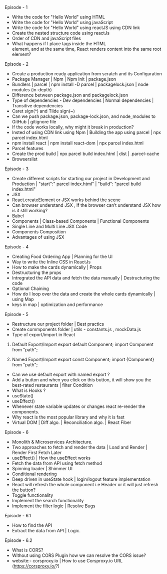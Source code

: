 Episode - 1

* Write the code for "Hello World" using HTML
* Write the code for "Hello World" using javaScript
* Write the code for "Hello World" using reactJS using CDN link
* Create the nested structure code using reactJs
* Order of CDN and javaScript files
* What happens if I place tags inside the HTML <div id="root"></div> element, and at the same time,  React renders content into the same root element? 



Episode - 2

* Create a production ready application from scratch and its Configuration 
* Package Manager | Npm | Npm Init | package.json
* Bundlers | parcel | npm install -D parcel | packagelock.json | node modules (in-depth)
* Difference between package.json and packagelock.json
* Type of dependencies - Dev dependencies | Normal dependencies | Transitive dependencies
* Caret sign(^) and Tilde sign(~) 
* Can we push package.json, package-lock.json, and node_modules to GitHub | gitignore file 
* If the code works locally, why might it break in production?
* Insted of using CDN link using Npm | Building the app using parcel | npx parcel index.html  
* npm install react | npm install react-dom | npx parcel index.html
* Parcel features 
* Create the prod build | npx parcel build index.html | dist | .parcel-cache
* Browserslist


Episode - 3

* Create different scripts for starting our project in Development and Production | 
  "start":" parcel index.html" | "build": "parcel build index.html"
* JSX
* React.createElement or JSX works behind the scene
* Can browser understand JSX , If the browser can’t understand JSX how is it still working?
* Babel 
* Components | Class-based Components | Functional Components 
* Single Line and Multi Line JSX Code
* Components Composition 
* Advantages of using JSX


Episode - 4

* Creating Food Ordering App | Planning for the UI
* Way to write the Inline CSS in ReactJs
* How to make the cards dynamically | Props
* Destructuring the props
* Intregrated the API data and fetch the data manually | Destructuring the code 
* Optional Chaining
* How do I loop over the data and create the whole cards dynamically | using Map
* keys in map | optimization and performance 


Episode - 5

* Restructure our project folder | Best practics 
* Create commponents folder | utils - constants.js , mockData.js
* Type of export/import in React

1. Default Export/Import
export default Component;
import Component from "path";

2. Named Export/Import
export const Component;
import {Component} from "path";

* Can we use default export with named export ?  
* Add a button and when you click on this button, it will show you the best-rated restaurants |    filter Condition
* What is Hooks ?
* useState() 
* useEffect()
* Whenever state variable updates or changes react re-render the components.
* Why react is the most popular library and why it is fast 
* Virtual DOM | Diff algo. | Reconciliation algo. | React Fiber



Episode - 6
* Monolith & Microservices Architecture.
* Two approaches to fetch and render the data | Load and Render | Render First Fetch Later
* useEffect() | How the useEffect works
* Fetch the data from API using fetch method
* Spinning loader | Shimmer UI
* Conditional rendering 
* Deep driven in useState hook | login/logout feature implementation
* React will refresh the whole component i.e Header or it will just refresh the button?
* Toggle functionality
* Implement the search functionality
* Implement the filter logic | Resolve Bugs



Episode - 6.1 
* How to find the API 
* Extract the data from API | Logic.


Episode - 6.2
* What is CORS?
* Without using CORS Plugin how we can resolve the CORS issue?
* website:- corsproxy.io | How to use Corsproxy.io URL (https://corsproxy.io/?) 